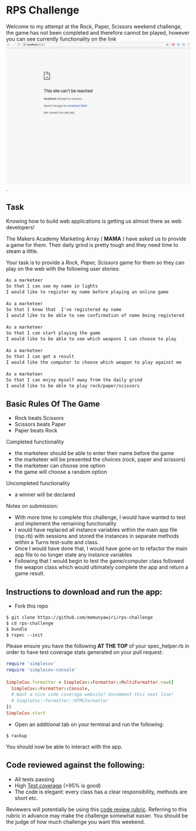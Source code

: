 # RPS Challenge

Welcome to my attempt at the Rock, Paper, Scissors weekend challenge, the game has not been completed and therefore cannot be played, however you can see currently functionality on the link ![GIF](/app.gif?raw=true "Current App").

Task
------

Knowing how to build web applications is getting us almost there as web developers!

The Makers Academy Marketing Array ( **MAMA** ) have asked us to provide a game for them. Their daily grind is pretty tough and they need time to steam a little.

Your task is to provide a _Rock, Paper, Scissors_ game for them so they can play on the web with the following user stories:

```
As a marketeer
So that I can see my name in lights
I would like to register my name before playing an online game

As a marketeer
So that I know that  I've registered my name
I would like to be able to see confirmation of name being registered

As a marketeer
So that I can start playing the game
I would like to be able to see which weapons I can choose to play

As a marketeer
So that I can get a result
I would like the computer to choose which weapon to play against me

As a marketeer
So that I can enjoy myself away from the daily grind
I would like to be able to play rock/paper/scissors

```

## Basic Rules Of The Game

- Rock beats Scissors
- Scissors beats Paper
- Paper beats Rock

Completed functionality

- the marketeer should be able to enter their name before the game
- the marketeer will be presented the choices (rock, paper and scissors)
- the marketeer can choose one option
- the game will choose a random option

Uncompleted functionality

- a winner will be declared

Notes on submission:
- With more time to complete this challenge, I would have wanted to test and implement the remaining functionality
- I would have replaced all instance variables within the main app file (rsp.rb) with sessions and stored the instances in separate methods within a Turns test-suite and class.
- Once I would have done that, I would have gone on to refactor the main app file to no longer state any instance variables
- Following that I would begin to test the game/computer class followed the weapon class which would ultimately complete the app and return a game result.

Instructions to download and run the app:
-------

* Fork this repo
```
$ git clone https://github.com/memunyawiri/rps-challenge
$ cd rps-challenge
$ bundle
$ rspec --init

```
Please ensure you have the following **AT THE TOP** of your spec_helper.rb in order to have test coverage stats generated
on your pull request:

```ruby
require 'simplecov'
require 'simplecov-console'

SimpleCov.formatter = SimpleCov::Formatter::MultiFormatter.new([
  SimpleCov::Formatter::Console,
  # Want a nice code coverage website? Uncomment this next line!
  # SimpleCov::Formatter::HTMLFormatter
])
SimpleCov.start
```
* Open an additional tab on your terminal and run the following:
```
$ rackup

```
You should now be able to interact with the app.

## Code reviewed against the following:

* All tests passing
* High [Test coverage](https://github.com/makersacademy/course/blob/master/pills/test_coverage.md) (>95% is good)
* The code is elegant: every class has a clear responsibility, methods are short etc.

Reviewers will potentially be using this [code review rubric](docs/review.md).  Referring to this rubric in advance may make the challenge somewhat easier.  You should be the judge of how much challenge you want this weekend.
